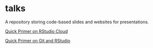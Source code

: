 # talks
A repository storing code-based slides and websites for presentations.

[Quick Primer on RStudio Cloud](https://lukas-jue.github.io/talks/r-studio-cloud.html)

[Quick Primer on Git and RStudio](https://lukas-jue.github.io/talks/git_and_R.html)
